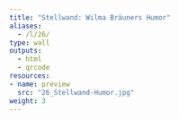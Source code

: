```yaml
---
title: "Stellwand: Wilma Bräuners Humor"
aliases:
  - /l/26/
type: wall
outputs:
  - html
  - qrcode
resources:
- name: preview
  src: "26_Stellwand-Humor.jpg"
weight: 3
---
```

